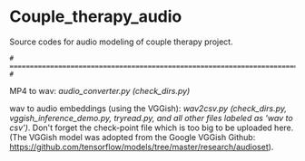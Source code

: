 # Couple_therapy_audio

Source codes for audio modeling of couple therapy project.

    # ============================================================================== #
    
MP4 to wav: _audio_converter.py (check_dirs.py)_


wav to audio embeddings (using the VGGish): _wav2csv.py (check_dirs.py, vggish_inference_demo.py, tryread.py, and all other files labeled as 'wav to csv')_. 
Don't forget the check-point file which is too big to be uploaded here.
(The VGGish model was adopted from the Google VGGish Github: 
https://github.com/tensorflow/models/tree/master/research/audioset).
